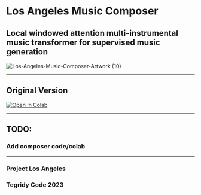 # Los Angeles Music Composer
## Local windowed attention multi-instrumental music transformer for supervised music generation

![Los-Angeles-Music-Composer-Artwork (10)](https://user-images.githubusercontent.com/56325539/211972170-6fef1494-5bfd-452a-bdaf-3777cd42e2da.png)


***

## Original Version

[![Open In Colab][colab-badge]][colab-notebook3]

[colab-notebook3]: <https://colab.research.google.com/github/asigalov61/Los-Angeles-Music-Composer/blob/main/Los_Angeles_Music_Composer.ipynb>
[colab-badge]: <https://colab.research.google.com/assets/colab-badge.svg>

***

## TODO:

### Add composer code/colab

***

### Project Los Angeles
### Tegridy Code 2023
